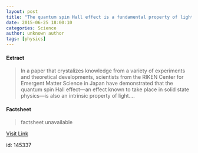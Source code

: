```yaml
---
layout: post
title: "The quantum spin Hall effect is a fundamental property of light"
date: 2015-06-25 18:00:10
categories: Science
author: unknown author
tags: [physics]
---
```



#### Extract
>In a paper that crystalizes knowledge from a variety of experiments and theoretical developments, scientists from the RIKEN Center for Emergent Matter Science in Japan have demonstrated that the quantum spin Hall effect—an effect known to take place in solid state physics—is also an intrinsic property of light....

#### Factsheet
>factsheet unavailable

[Visit Link](http://phys.org/news354449063.html)

id:  145337
